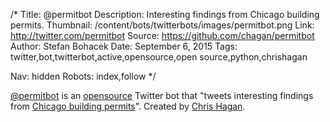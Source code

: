 /*
Title: @permitbot
Description: Interesting findings from Chicago building permits.
Thumbnail: /content/bots/twitterbots/images/permitbot.png
Link: http://twitter.com/permitbot
Source: https://github.com/chagan/permitbot
Author: Stefan Bohacek
Date: September 6, 2015
Tags: twitter,bot,twitterbot,active,opensource,open source,python,chrishagan

Nav: hidden
Robots: index,follow
*/

[@permitbot](https://twitter.com/permitbot) is an [opensource](https://github.com/chagan/permitbot) Twitter bot that "tweets interesting findings from [Chicago building permits](https://data.cityofchicago.org/Buildings/Building-Permits/ydr8-5enu)". Created by [Chris Hagan](https://twitter.com/chrishagan).